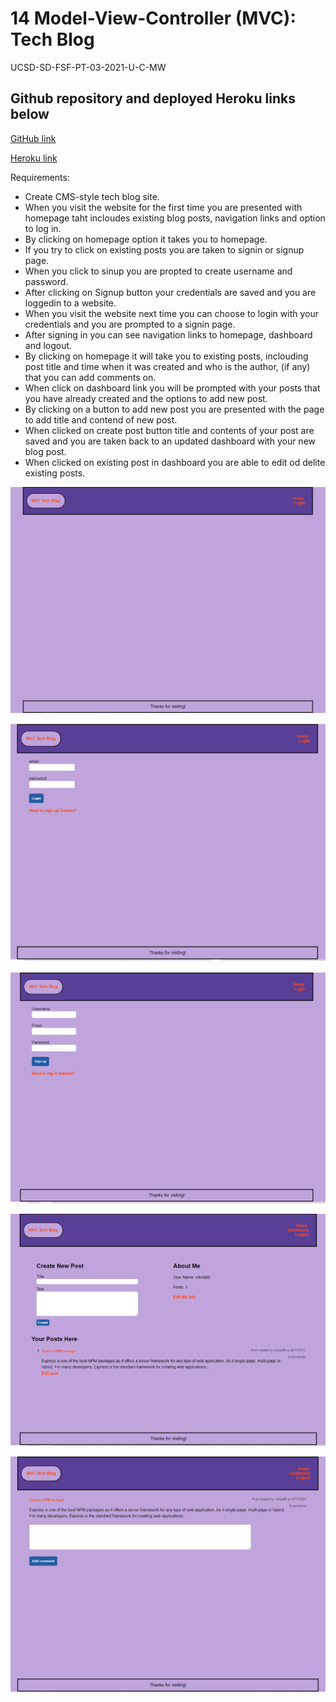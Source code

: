 # 14 Model-View-Controller (MVC): Tech Blog

UCSD-SD-FSF-PT-03-2021-U-C-MW

## Github repository and deployed Heroku links below

[GitHub link](https://github.com/djony88/14_Model-View-Controller_MVC_Tech_Blog)

[Heroku link](https://gentle-sands-99944.herokuapp.com/)

Requirements:

* Create CMS-style tech blog site.
* When you visit the website for the first time you are presented with homepage taht incloudes existing blog posts, navigation links and option to log in.
* By clicking on homepage option it takes you to homepage.
* If you try to click on existing posts you are taken to signin or signup page.
* When you click to sinup you are propted to create username and password.
* After clicking on Signup button your credentials are saved and you are loggedin to a website.
* When you visit the website next time you can choose to login with your credentials and you are prompted to a signin page.
* After signing in you can see navigation links to homepage, dashboard and logout.
* By clicking on homepage it will take you to existing posts, inclouding post title and time when it was created and who is the author, (if any) that you can add comments on.
* When click on dashboard link you will be prompted with your posts that you have already created and the options to add new post.
* By clicking on a button to add new post you are presented with the page to add title and contend of new post.
* When clicked on create post button title and contents of your post are saved and you are taken back to an updated dashboard with your new blog post.
* When clicked on existing post in dashboard you are able to edit od delite existing posts.

![Screenshot 1](.\assets\img\1.PNG)

![Screenshot 2](.\assets\img\2.PNG)

![Screenshot 3](.\assets\img\3.PNG)

![Screenshot 4](.\assets\img\4.PNG)

![Screenshot 5](.\assets\img\5.PNG)